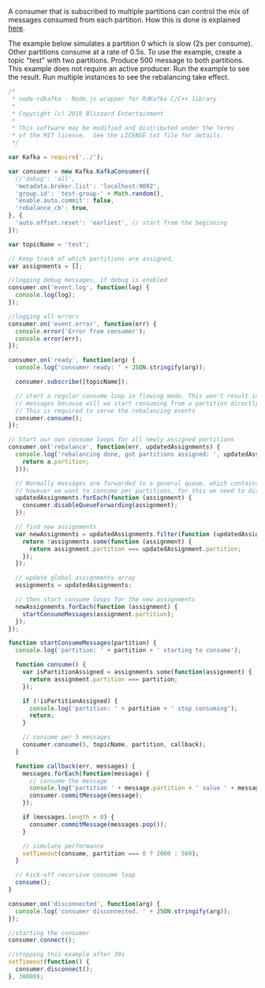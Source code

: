A consumer that is subscribed to multiple partitions can control the mix of messages consumed from each partition. How this is done is explained [here](https://github.com/confluentinc/librdkafka/wiki/FAQ#what-are-partition-queues-and-why-are-some-partitions-slower-than-others).

The example below simulates a partition 0 which is slow (2s per consume). Other partitions consume at a rate of 0.5s. To use the example, create a topic "test" with two partitions. Produce 500 message to both partitions. This example does not require an active producer. Run the example to see the result. Run multiple instances to see the rebalancing take effect.

```js
/*
 * node-rdkafka - Node.js wrapper for RdKafka C/C++ library
 *
 * Copyright (c) 2016 Blizzard Entertainment
 *
 * This software may be modified and distributed under the terms
 * of the MIT license.  See the LICENSE.txt file for details.
 */

var Kafka = require('../');

var consumer = new Kafka.KafkaConsumer({
  //'debug': 'all',
  'metadata.broker.list': 'localhost:9092',
  'group.id': 'test-group-' + Math.random(),
  'enable.auto.commit': false,
  'rebalance_cb': true,
}, {
  'auto.offset.reset': 'earliest', // start from the beginning
});

var topicName = 'test';

// Keep track of which partitions are assigned.
var assignments = [];

//logging debug messages, if debug is enabled
consumer.on('event.log', function(log) {
  console.log(log);
});

//logging all errors
consumer.on('event.error', function(err) {
  console.error('Error from consumer');
  console.error(err);
});

consumer.on('ready', function(arg) {
  console.log('consumer ready: ' + JSON.stringify(arg));

  consumer.subscribe([topicName]);

  // start a regular consume loop in flowing mode. This won't result in any
  // messages because will we start consuming from a partition directly.
  // This is required to serve the rebalancing events
  consumer.consume();
});

// Start our own consume loops for all newly assigned partitions
consumer.on('rebalance', function(err, updatedAssignments) {
  console.log('rebalancing done, got partitions assigned: ', updatedAssignments.map(function(a) {
    return a.partition;
  }));

  // Normally messages are forwarded to a general queue, which contains messages from all assigned partitions.
  // however we want to consume per partitions, for this we need to disable forwarding.
  updatedAssignments.forEach(function (assignment) {
    consumer.disableQueueForwarding(assignment);
  });

  // find new assignments
  var newAssignments = updatedAssignments.filter(function (updatedAssignment) {
    return !assignments.some(function (assignment) {
      return assignment.partition === updatedAssignment.partition;
    });
  });

  // update global assignments array
  assignments = updatedAssignments;

  // then start consume loops for the new assignments
  newAssignments.forEach(function (assignment) {
    startConsumeMessages(assignment.partition);
  });
});

function startConsumeMessages(partition) {
  console.log('partition: ' + partition + ' starting to consume');

  function consume() {
    var isPartitionAssigned = assignments.some(function(assignment) {
      return assignment.partition === partition;
    });

    if (!isPartitionAssigned) {
      console.log('partition: ' + partition + ' stop consuming');
      return;
    }

    // consume per 5 messages
    consumer.consume(5, topicName, partition, callback);
  }

  function callback(err, messages) {
    messages.forEach(function(message) {
      // consume the message
      console.log('partition ' + message.partition + ' value ' + message.value.toString());
      consumer.commitMessage(message);
    });

    if (messages.length > 0) {
      consumer.commitMessage(messages.pop());
    }

    // simulate performance
    setTimeout(consume, partition === 0 ? 2000 : 500);
  }

  // kick-off recursive consume loop
  consume();
}

consumer.on('disconnected', function(arg) {
  console.log('consumer disconnected. ' + JSON.stringify(arg));
});

//starting the consumer
consumer.connect();

//stopping this example after 30s
setTimeout(function() {
  consumer.disconnect();
}, 30000);

```